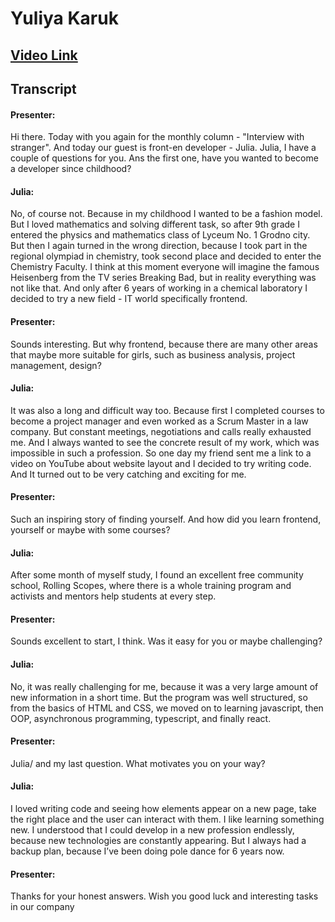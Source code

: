 # __Yuliya Karuk__

## __[Video Link](https://youtu.be/NyXLoE5oqUE)__

## Transcript

#### __Presenter:__
Hi there. Today with you again for the monthly column - "Interview with stranger". And today our guest is front-en developer - Julia. Julia, I have a couple of questions for you. Ans the first one, have you wanted to become a developer since childhood?

#### __Julia:__
No, of course not. Because in my childhood I wanted to be a fashion model. But I loved mathematics and solving different task, so after 9th grade I entered the physics and mathematics class of Lyceum No. 1 Grodno city. But then I again turned in the wrong direction, because I took part in the regional olympiad in chemistry, took second place and decided to enter the Chemistry Faculty. I think at this moment everyone will imagine the famous Heisenberg from the TV series Breaking Bad, but in reality everything was not like that. And only after 6 years of working in a chemical laboratory I decided to try a new field  - IT world specifically frontend.

#### __Presenter:__
Sounds interesting. But why frontend, because there are many other areas that maybe more suitable for girls, such as business analysis, project management, design?

#### __Julia:__
It was also a long and difficult way too. Because first I completed courses to become a project manager and even worked as a Scrum Master in a law company. But constant meetings, negotiations and calls really exhausted me. And I always wanted to see the concrete result of my work, which was impossible in such a profession. So one day my friend sent me a link to a video on YouTube about website layout and I decided to try writing code. And It turned out to be very catching and exciting for me.

#### __Presenter:__
Such an inspiring story of finding yourself. And how did you learn frontend, yourself or maybe with some courses?

#### __Julia:__
After some month of myself study, I found an excellent free community school, Rolling Scopes, where there is a whole training program and activists and mentors help students at every step.

#### __Presenter:__
Sounds excellent to start, I think. Was it easy for you or maybe challenging?

#### __Julia:__
No, it was really challenging for me, because it was a very large amount of new information in a short time. But the program was well structured, so from the basics of HTML and CSS, we moved on to learning javascript, then OOP, asynchronous programming, typescript, and finally react.

#### __Presenter:__
Julia/ and my last question. What motivates you on your way?

#### __Julia:__
I loved writing code and seeing how elements appear on a new page, take the right place and the user can interact with them. I like learning something new. I understood that I could develop in a new profession endlessly, because new technologies are constantly appearing. But I always had a backup plan, because I’ve been doing pole dance for 6 years now.

#### __Presenter:__
Thanks for your honest answers. Wish you good luck and interesting tasks in our company
